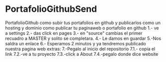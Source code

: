 # PortafolioGithubSend
PortafolioGithub como subir tus portafolios en github y publicarlos como un hosting y dominio 
como publicar tu paginaweb o portafolio en github
1.- ve a settings
2.- das click en pages
3.- en "source" cambias el primer recuadro a MASTER 
y solito se completara.
4.- Le damos en guardar
5.-Nos saldra un enlace
6.- Esperamos 2 minutos y ya tendremos publicado nuestra pagina web
extras:
7.-Pegalo al inicio del repositorio
7.1.- copia el link
7.2.-ve a tu proyecto
7.3.-click a About 
7.4.-pegalo donde dice website
